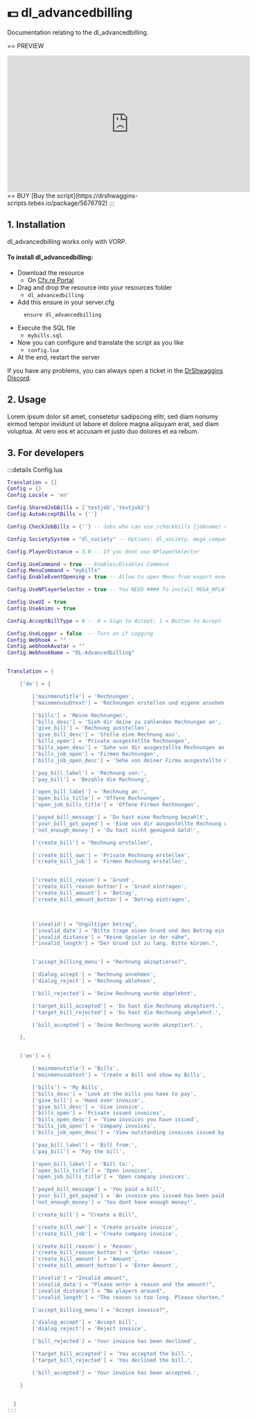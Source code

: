# 💵 dl_advancedbilling
Documentation relating to the dl_advancedbilling.

== PREVIEW
<iframe width="560" height="315" src="https://www.youtube.com/embed/MZkblpaxLME?si=NM_dwxeY-ej6gDz9" frameborder="0" allow="accelerometer; autoplay; clipboard-write; encrypted-media; gyroscope; picture-in-picture; web-share" allowfullscreen></iframe>
== BUY
[Buy the script](https://drshwaggins-scripts.tebex.io/package/5676792)
:::

## 1. Installation
dl_advancedbilling works only with VORP. 

#### To install dl_advancedbilling:
- Download the resource
  - On [Cfx.re Portal](https://portal.cfx.re/)
- Drag and drop the resource into your resources folder
  - `dl_advancedbilling`
- Add this ensure in your server.cfg
  ```
    ensure dl_advancedbilling
  ```
- Execute the SQL file
  - `mybills.sql`
- Now you can configure and translate the script as you like
  - `config.lua`
- At the end, restart the server

If you have any problems, you can always open a ticket in the [DrShwaggins Discord](https://discord.gg/K9H27J5VaS).

## 2. Usage
Lorem ipsum dolor sit amet, consetetur sadipscing elitr, sed diam nonumy eirmod tempor invidunt ut labore et dolore magna aliquyam erat, sed diam voluptua. At vero eos et accusam et justo duo dolores et ea rebum.

## 3. For developers

:::details Config.lua
```lua
Translation = {}
Config = {}
Config.Locale = 'en'

Config.SharedJobBills = {'testjob','testjob2'}
Config.AutoAcceptBills = {''}

Config.CheckJobBills = {''} -- Jobs who can use /checkbills [jobname] command to check open job bills for x job

Config.SocietySystem = "dl_society" -- Options: dl_society, mega_companies, syn_society

Config.PlayerDistance = 3.0 -- If you dont use NPlayerSelector

Config.UseCommand = true -- Enables/Disables Command
Config.MenuCommand = "mybills"
Config.EnableEventOpening = true -- Allow to open Menu from export event (use it in inventory for example to open menu if item is activated)

Config.UseNPlayerSelector = true -- You NEED #### To install MEGA_NPLAYERSELECTOR TO USE THIS | Otherwise using nearest player by PlayerDistance

Config.UseUI = true
Config.UseAnims = true

Config.AcceptBillType = 0 -- 0 = Sign to Accept; 1 = Button to Accept

Config.UseLogger = false  -- Turn on if Logging
Config.Webhook = ""
Config.webhookAvatar = ""
Config.WebhookName = "DL-Advancedbilling"


Translation = {

    ['de'] = {

        ['mainmenutitle'] = 'Rechnungen',
        ['mainmenusubtext'] = 'Rechnungen erstellen und eigene ansehen',

        ['bills'] = 'Meine Rechnungen',
        ['bills_desc'] = 'Sieh dir deine zu zahlenden Rechnungen an',
        ['give_bill'] = 'Rechnung ausstellen',
        ['give_bill_desc'] = 'Stelle eine Rechnung aus',
        ['bills_open'] = 'Private ausgestellte Rechnungen',
        ['bills_open_desc'] = 'Sehe von dir ausgestellte Rechnungen an',
        ['bills_job_open'] = 'Firmen Rechnungen',
        ['bills_job_open_desc'] = 'Sehe von deiner Firma ausgestellte offene Rechnungen an',

        ['pay_bill_label'] = 'Rechnung von:',
        ['pay_bill'] = 'Bezahle die Rechnung',

        ['open_bill_label'] = 'Rechnung an:',
        ['open_bills_title'] = 'Offene Rechnungen',
        ['open_job_bills_title'] = 'Offene Firmen Rechnungen',

        ['payed_bill_message'] = 'Du hast eine Rechnung bezahlt',
        ['your_bill_got_payed'] = 'Eine von dir ausgestellte Rechnung wurde bezahlt',
        ['not_enough_money'] = 'Du hast nicht genügend Geld!',

        ['create_bill'] = "Rechnung erstellen",

        ['create_bill_own'] = 'Private Rechnung erstellen',
        ['create_bill_job'] = 'Firmen Rechnung erstellen',


        ['create_bill_reason'] = 'Grund',
        ['create_bill_reason_button'] = 'Grund eintragen',
        ['create_bill_amount'] = 'Betrag',
        ['create_bill_amount_button'] = 'Betrag eintragen',



        ['invalid'] = "Ungültiger betrag",
        ['invalid_data'] = "Bitte trage einen Grund und den Betrag ein!",
        ['invalid_distance'] = "Keine Spieler in der nähe",
        ['invalid_length'] = "Der Grund ist zu lang. Bitte kürzen.",


        ['accept_billing_menu'] = "Rechnung akzeptieren?",

        ['dialog_accept'] = 'Rechnung annehmen',
        ['dialog_reject'] = 'Rechnung ablehnen',

        ['bill_rejected'] = 'Deine Rechnung wurde abgelehnt',

        ['target_bill_accepted'] = 'Du hast die Rechnung akzeptiert.',
        ['target_bill_rejected'] = 'Du hast die Rechnung abgelehnt.',

        ['bill_accepted'] = 'Deine Rechnung wurde akzeptiert.',

    },


    ['en'] = {

        ['mainmenutitle'] = 'Bills',
        ['mainmenusubtext'] = 'Create a Bill and show my Bills',

        ['bills'] = 'My Bills',
        ['bills_desc'] = 'Look at the bills you have to pay',
        ['give_bill'] = 'Hand over invoice',
        ['give_bill_desc'] = 'Give invoice',
        ['bills_open'] = 'Private issued invoices',
        ['bills_open_desc'] = 'View invoices you have issued',
        ['bills_job_open'] = 'Company invoices',
        ['bills_job_open_desc'] = 'View outstanding invoices issued by your company',

        ['pay_bill_label'] = 'Bill from:',
        ['pay_bill'] = 'Pay the bill',

        ['open_bill_label'] = 'Bill to:',
        ['open_bills_title'] = 'Open invoices',
        ['open_job_bills_title'] = 'Open company invoices',

        ['payed_bill_message'] = 'You paid a bill',
        ['your_bill_got_payed'] = 'An invoice you issued has been paid',
        ['not_enough_money'] = 'You dont have enough money!',

        ['create_bill'] = "Create a Bill",

        ['create_bill_own'] = 'Create private invoice',
        ['create_bill_job'] = 'Create company invoice',

        ['create_bill_reason'] = 'Reason',
        ['create_bill_reason_button'] = 'Enter reason',
        ['create_bill_amount'] = 'Amount',
        ['create_bill_amount_button'] = 'Enter Amount',

        ['invalid'] = "Invalid amount",
        ['invalid_data'] = "Please enter a reason and the amount!",
        ['invalid_distance'] = "No players around",
        ['invalid_length'] = "The reason is too long. Please shorten.",

        ['accept_billing_menu'] = "Accept invoice?",

        ['dialog_accept'] = 'Accept bill',
        ['dialog_reject'] = 'Reject invoice',

        ['bill_rejected'] = 'Your invoice has been declined',

        ['target_bill_accepted'] = 'You accepted the bill.',
        ['target_bill_rejected'] = 'You declined the bill.',

        ['bill_accepted'] = 'Your invoice has been accepted.',

    }


  }
:::
